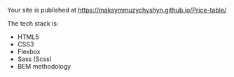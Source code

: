 Your site is published at https://maksymmuzychyshyn.github.io/Price-table/

The tech stack is:

- HTML5
- CSS3
- Flexbox
- Sass (Scss)
- BEM methodology